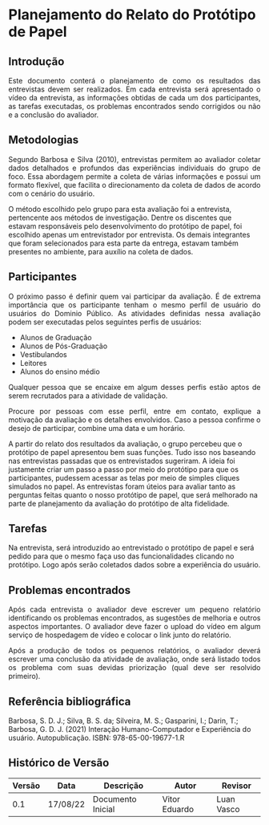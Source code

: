 # Planejamento do Relato do Protótipo de Papel

## Introdução

<p style="text-align: justify;">Este documento conterá o planejamento de como os resultados das entrevistas devem ser realizados. Em cada entrevista será apresentado o vídeo da entrevista, as informações obtidas de cada um dos participantes, as tarefas executadas, os problemas encontrados sendo corrigidos ou não e a conclusão do avaliador.
</p>

## Metodologias

<p style="text-align: justify;">Segundo Barbosa e Silva (2010), entrevistas permitem ao avaliador coletar dados detalhados e profundos das experiências individuais do grupo de foco. Essa abordagem permite a coleta de várias informações e possui um formato flexível, que facilita o direcionamento da coleta de dados de acordo com o cenário do usuário.
</p>

O método escolhido pelo grupo para esta avaliação foi a entrevista, pertencente aos métodos de investigação. Dentre os discentes que estavam responsáveis pelo desenvolvimento do protótipo de papel, foi escolhido apenas um entrevistador por entrevista. Os demais integrantes que foram selecionados para esta parte da entrega, estavam também presentes no ambiente, para auxílio na coleta de dados.

## Participantes
<p style="text-align: justify;">O próximo passo é definir quem vai participar da avaliação. É de extrema importância que os participante tenham o mesmo perfil de usuário do usuários do Dominio Público. As atividades definidas nessa avaliação podem ser executadas pelos seguintes perfis de usuários:
</p>

- Alunos de Graduação
- Alunos de Pós-Graduação
- Vestibulandos
- Leitores
- Alunos do ensino médio

<p style="text-align: justify;">Qualquer pessoa que se encaixe em algum desses perfis estão aptos de serem recrutados para a atividade de validação.</p>

<p style="text-align: justify;">Procure por pessoas com esse perfil, entre em contato, explique a motivação da avaliação e os detalhes envolvidos. Caso a pessoa confirme o desejo de participar, combine uma data e um horário. 
</p>

A partir do relato dos resultados da avaliação, o grupo percebeu que o protótipo de papel apresentou bem suas funções. Tudo isso nos baseando nas entrevistas passadas que os entrevistados sugeriram. A ideia foi justamente criar um passo a passo por meio do protótipo para que os participantes, pudessem acessar as telas por meio de simples cliques simulados no papel. As entrevistas foram úteios para avaliar tanto as perguntas feitas quanto o nosso protótipo de papel, que será melhorado na parte de planejamento da avaliação do protótipo de alta fidelidade.

## Tarefas

Na entrevista, será introduzido ao entrevistado o protótipo de papel e será pedido para que o mesmo faça uso das funcionalidades clicando no protótipo. Logo após serão coletados dados sobre a experiência do usuário.

## Problemas encontrados

<p style="text-align: justify;">Após cada entrevista o avaliador deve escrever um pequeno relatório identificando os problemas encontrados, as sugestões de melhoria e outros aspectos importantes. O avaliador deve fazer o upload do vídeo em algum serviço de hospedagem de vídeo e colocar o link junto do relatório.
</p>

<p style="text-align: justify;">Após a produção de todos os pequenos relatórios, o avaliador deverá escrever uma conclusão da atividade de avaliação, onde será listado todos os problema com suas devidas priorização (qual deve ser resolvido primeiro).
</p>

## Referência bibliográfica

Barbosa, S. D. J.; Silva, B. S. da; Silveira, M. S.; Gasparini, I.; Darin, T.; Barbosa, G. D. J. (2021) Interação Humano-Computador e Experiência do usuário. Autopublicação. ISBN: 978-65-00-19677-1.R

## Histórico de Versão

| Versão | Data | Descrição | Autor | Revisor |
|--------|------|-------|-----------| ------- |
| 0.1 | 17/08/22 | Documento Inicial | Vitor Eduardo | Luan Vasco |


